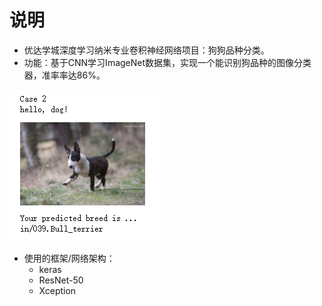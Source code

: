 [//]: # (Image References)

[image1]: ./images/case2.png "Sample Output"

# 说明
* 优达学城深度学习纳米专业卷积神经网络项目：狗狗品种分类。
* 功能：基于CNN学习ImageNet数据集，实现一个能识别狗品种的图像分类器，准率率达86%。

![Sample Output][image1]

* 使用的框架/网络架构：
  * keras
  * ResNet-50
  * Xception


